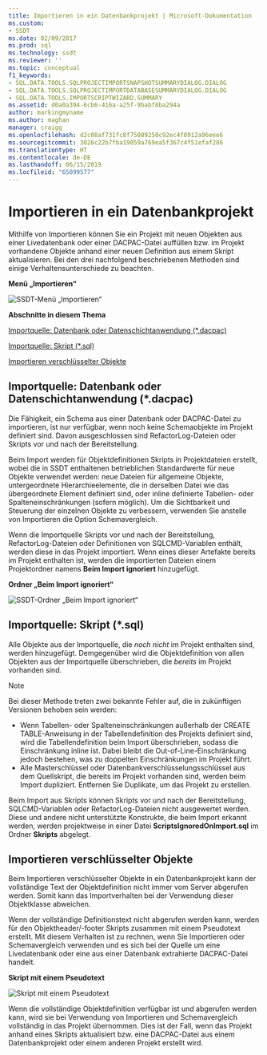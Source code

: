 ```yaml
---
title: Importieren in ein Datenbankprojekt | Microsoft-Dokumentation
ms.custom:
- SSDT
ms.date: 02/09/2017
ms.prod: sql
ms.technology: ssdt
ms.reviewer: ''
ms.topic: conceptual
f1_keywords:
- SQL.DATA.TOOLS.SQLPROJECTIMPORTSNAPSHOTSUMMARYDIALOG.DIALOG
- SQL.DATA.TOOLS.SQLPROJECTIMPORTDATABASESUMMARYDIALOG.DIALOG
- SQL.DATA.TOOLS.IMPORTSCRIPTWIZARD.SUMMARY
ms.assetid: d0a0a394-6cb6-416a-a25f-9babf8ba294a
author: markingmyname
ms.author: maghan
manager: craigg
ms.openlocfilehash: d2c08af731fc8f75089250c92ec4f0912a96eee6
ms.sourcegitcommit: 3026c22b7fba19059a769ea5f367c4f51efaf286
ms.translationtype: HT
ms.contentlocale: de-DE
ms.lasthandoff: 06/15/2019
ms.locfileid: "65099577"
---
```

# <a name="import-into-a-database-project"></a>Importieren in ein Datenbankprojekt
Mithilfe von Importieren können Sie ein Projekt mit neuen Objekten aus einer Livedatenbank oder einer DACPAC-Datei auffüllen bzw. im Projekt vorhandene Objekte anhand einer neuen Definition aus einem Skript aktualisieren. Bei den drei nachfolgend beschriebenen Methoden sind einige Verhaltensunterschiede zu beachten.  
  
**Menü „Importieren“**  
  
![SSDT-Menü „Importieren“](../ssdt/media/ssdt-import.gif "SSDT-Menü „Importieren“")  
  
**Abschnitte in diesem Thema**  
  
[Importquelle: Datenbank oder Datenschichtanwendung (*.dacpac)](#bkmk_import_source_db)  
  
[Importquelle: Skript (*.sql)](#bkmk_import_source_script)  
  
[Importieren verschlüsselter Objekte](#bkmk_import_encrypted)  
  
## <a name="bkmk_import_source_db"></a>Importquelle: Datenbank oder Datenschichtanwendung (*.dacpac)  
Die Fähigkeit, ein Schema aus einer Datenbank oder DACPAC-Datei zu importieren, ist nur verfügbar, wenn noch keine Schemaobjekte im Projekt definiert sind. Davon ausgeschlossen sind RefactorLog-Dateien oder Skripts vor und nach der Bereitstellung.  
  
Beim Import werden für Objektdefinitionen Skripts in Projektdateien erstellt, wobei die in SSDT enthaltenen betrieblichen Standardwerte für neue Objekte verwendet werden: neue Dateien für allgemeine Objekte, untergeordnete Hierarchieelemente, die in derselben Datei wie das übergeordnete Element definiert sind, oder inline definierte Tabellen- oder Spalteneinschränkungen (sofern möglich). Um die Sichtbarkeit und Steuerung der einzelnen Objekte zu verbessern, verwenden Sie anstelle von Importieren die Option Schemavergleich.  
  
Wenn die Importquelle Skripts vor und nach der Bereitstellung, RefactorLog-Dateien oder Definitionen von SQLCMD-Variablen enthält, werden diese in das Projekt importiert. Wenn eines dieser Artefakte bereits im Projekt enthalten ist, werden die importierten Dateien einem Projektordner namens **Beim Import ignoriert** hinzugefügt.  
  
**Ordner „Beim Import ignoriert“**  
  
![SSDT-Ordner „Beim Import ignoriert“](../ssdt/media/ssdt-ignoredonimport.gif "SSDT-Ordner „Beim Import ignoriert“")  
  
## <a name="bkmk_import_source_script"></a>Importquelle: Skript (*.sql)  
Alle Objekte aus der Importquelle, die *noch nicht* im Projekt enthalten sind, werden hinzugefügt. Demgegenüber wird die Objektdefinition von allen Objekten aus der Importquelle überschrieben, die *bereits* im Projekt vorhanden sind.  
  
> [!NOTE]  
> Bei dieser Methode treten zwei bekannte Fehler auf, die in zukünftigen Versionen behoben sein werden:  
>   
> -   Wenn Tabellen- oder Spalteneinschränkungen außerhalb der CREATE TABLE-Anweisung in der Tabellendefinition des Projekts definiert sind, wird die Tabellendefinition beim Import überschrieben, sodass die Einschränkung inline ist. Dabei bleibt die Out-of-Line-Einschränkung jedoch bestehen, was zu doppelten Einschränkungen im Projekt führt.  
> -   Alle Masterschlüssel oder Datenbankverschlüsselungsschlüssel aus dem Quellskript, die bereits im Projekt vorhanden sind, werden beim Import dupliziert. Entfernen Sie Duplikate, um das Projekt zu erstellen.  
  
Beim Import aus Skripts können Skripts vor und nach der Bereitstellung, SQLCMD-Variablen oder RefactorLog-Dateien nicht ausgewertet werden. Diese und andere nicht unterstützte Konstrukte, die beim Import erkannt werden, werden projektweise in einer Datei **ScriptsIgnoredOnImport.sql** im Ordner **Skripts** abgelegt.  
  
 
## <a name="bkmk_import_encrypted"></a>Importieren verschlüsselter Objekte  
Beim Importieren verschlüsselter Objekte in ein Datenbankprojekt kann der vollständige Text der Objektdefinition nicht immer vom Server abgerufen werden. Somit kann das Importverhalten bei der Verwendung dieser Objektklasse abweichen.  
  
Wenn der vollständige Definitionstext nicht abgerufen werden kann, werden für den Objektheader/-footer Skripts zusammen mit einem Pseudotext erstellt. Mit diesem Verhalten ist zu rechnen, wenn Sie Importieren oder Schemavergleich verwenden und es sich bei der Quelle um eine Livedatenbank oder eine aus einer Datenbank extrahierte DACPAC-Datei handelt.  
  
**Skript mit einem Pseudotext**  
  
![Skript mit einem Pseudotext](../ssdt/media/ssdt-procwithencryption.gif "Skript mit einem Pseudotext")  
  
Wenn die vollständige Objektdefinition verfügbar ist und abgerufen werden kann, wird sie bei Verwendung von Importieren und Schemavergleich vollständig in das Projekt übernommen. Dies ist der Fall, wenn das Projekt anhand eines Skripts aktualisiert bzw. eine DACPAC-Datei aus einem Datenbankprojekt oder einem anderen Projekt erstellt wird.  
  
